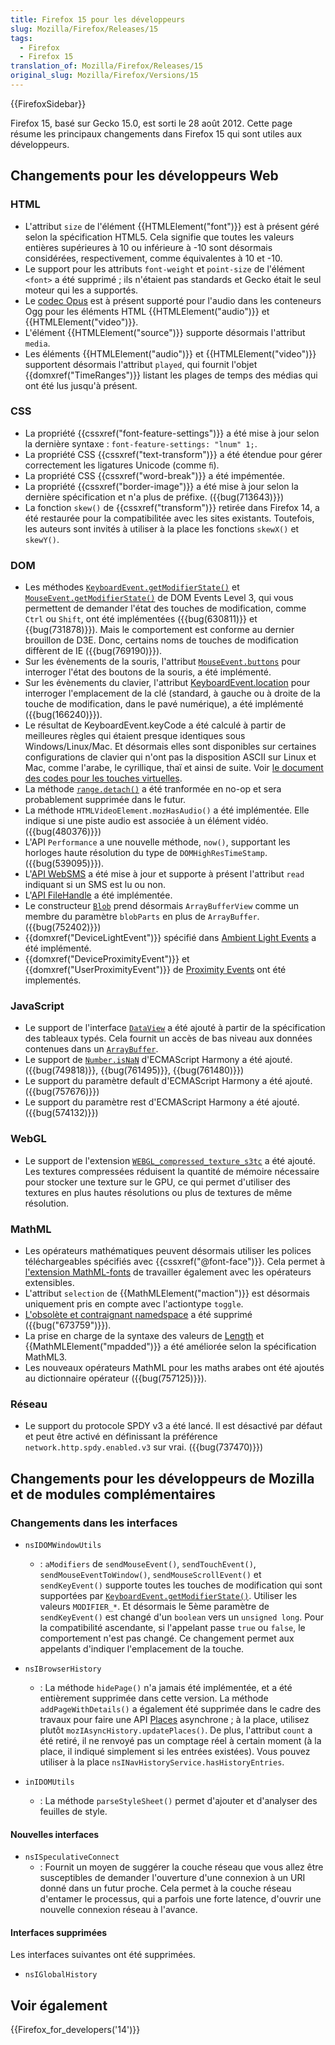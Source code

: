 ```yaml
---
title: Firefox 15 pour les développeurs
slug: Mozilla/Firefox/Releases/15
tags:
  - Firefox
  - Firefox 15
translation_of: Mozilla/Firefox/Releases/15
original_slug: Mozilla/Firefox/Versions/15
---
```

{{FirefoxSidebar}}

Firefox 15, basé sur Gecko 15.0, est sorti le 28 août 2012. Cette page résume les principaux changements dans Firefox 15 qui sont utiles aux développeurs.

## Changements pour les développeurs Web

### HTML

- L'attribut `size` de l'élément {{HTMLElement("font")}} est à présent géré selon la spécification HTML5. Cela signifie que toutes les valeurs entières supérieures à 10 ou inférieure à -10 sont désormais considérées, respectivement, comme équivalentes à 10 et -10.
- Le support pour les attributs `font-weight` et `point-size` de l'élément `<font>` a été supprimé ; ils n'étaient pas standards et Gecko était le seul moteur qui les a supportés.
- Le [codec Opus](http://www.opus-codec.org/) est à présent supporté pour l'audio dans les conteneurs Ogg pour les éléments HTML {{HTMLElement("audio")}} et {{HTMLElement("video")}}.
- L'élément {{HTMLElement("source")}} supporte désormais l'attribut `media`.
- Les éléments {{HTMLElement("audio")}} et {{HTMLElement("video")}} supportent désormais l'attribut `played`, qui fournit l'objet {{domxref("TimeRanges")}} listant les plages de temps des médias qui ont été lus jusqu'à présent.

### CSS

- La propriété {{cssxref("font-feature-settings")}} a été mise à jour selon la dernière syntaxe : `font-feature-settings: "lnum" 1;`.
- La propriété CSS {{cssxref("text-transform")}} a été étendue pour gérer correctement les ligatures Unicode (comme `ﬁ`).
- La propriété CSS {{cssxref("word-break")}} a été impémentée.
- La propriété {{cssxref("border-image")}} a été mise à jour selon la dernière spécification et n'a plus de préfixe. ({{bug(713643)}})
- La fonction `skew()` de {{cssxref("transform")}} retirée dans Firefox 14, a été restaurée pour la compatibilitée avec les sites existants. Toutefois, les auteurs sont invités à utiliser à la place les fonctions `skewX()` et `skewY()`.

### DOM

- Les méthodes [`KeyboardEvent.getModifierState()`](/fr/docs/DOM/KeyboardEvent#getModifierState%28%29) et [`MouseEvent.getModifierState()`](/en/DOM/MouseEvent#getModifierState%28%29) de DOM Events Level 3, qui vous permettent de demander l'état des touches de modification, comme `Ctrl` ou `Shift`, ont été implémentées ({{bug(630811)}} et {{bug(731878)}}). Mais le comportement est conforme au dernier brouillon de D3E. Donc, certains noms de touches de modification diffèrent de IE ({{bug(769190)}}).
- Sur les évènements de la souris, l'attribut [`MouseEvent.buttons`](/fr/docs/DOM/MouseEvent) pour interroger l'état des boutons de la souris, a été implémenté.
- Sur les évènements du clavier, l'attribut [KeyboardEvent.location](/fr/docs/DOM/KeyboardEvent#Attributes_location) pour interroger l'emplacement de la clé (standard, à gauche ou à droite de la touche de modification, dans le pavé numérique), a été implémenté ({{bug(166240)}}).
- Le résultat de KeyboardEvent.keyCode a été calculé à partir de meilleures règles qui étaient presque identiques sous Windows/Linux/Mac. Et désormais elles sont disponibles sur certaines configurations de clavier qui n'ont pas la disposition ASCII sur Linux et Mac, comme l'arabe, le cyrillique, thaï et ainsi de suite. Voir [le document des codes pour les touches virtuelles](/fr/docs/DOM/KeyboardEvent#Virtual_key_codes).
- La méthode [`range.detach()`](/fr/docs/DOM/range.detach) a été tranformée en no-op et sera probablement supprimée dans le futur.
- La méthode `HTMLVideoElement.mozHasAudio()` a été implémentée. Elle indique si une piste audio est associée à un élément vidéo. ({{bug(480376)}})
- L'API `Performance` a une nouvelle méthode, `now()`, supportant les horloges haute résolution du type de `DOMHighResTimeStamp`. ({{bug(539095)}}).
- L'[API WebSMS](/fr/docs/API/WebSMS) a été mise à jour et supporte à présent l'attribut `read` indiquant si un SMS est lu ou non.
- L'[API FileHandle](https://wiki.mozilla.org/WebAPI/FileHandleAPI) a été implémentée.
- Le constructeur [`Blob`](/fr/docs/DOM/Blob) prend désormais `ArrayBufferView` comme un membre du paramètre `blobParts` en plus de `ArrayBuffer`. ({{bug(752402)}})
- {{domxref("DeviceLightEvent")}} spécifié dans [Ambient Light Events](http://www.w3.org/TR/ambient-light/) a été implémenté.
- {{domxref("DeviceProximityEvent")}} et {{domxref("UserProximityEvent")}} de [Proximity Events](http://www.w3.org/TR/proximity/) ont été implementés.

### JavaScript

- Le support de l'interface [`DataView`](/fr/docs/JavaScript_typed_arrays/DataView) a été ajouté à partir de la spécification des tableaux typés. Cela fournit un accès de bas niveau aux données contenues dans un [`ArrayBuffer`](/fr/docs/JavaScript/Référence_JavaScript/Objets_globaux/ArrayBuffer).
- Le support de [`Number.isNaN`](/fr/docs/JavaScript/Reference/Global_Objects/Number/isNaN) d'ECMAScript Harmony a été ajouté. ({{bug(749818)}}, {{bug(761495)}}, {{bug(761480)}})
- Le support du paramètre default d'ECMAScript Harmony a été ajouté. ({{bug(757676)}})
- Le support du paramètre rest d'ECMAScript Harmony a été ajouté. ({{bug(574132)}})

### WebGL

- Le support de l'extension [`WEBGL_compressed_texture_s3tc`](/fr/docs/WebGL/Using_Extensions#WEBGL_compressed_texture_s3tc) a été ajouté. Les textures compressées réduisent la quantité de mémoire nécessaire pour stocker une texture sur le GPU, ce qui permet d'utiliser des textures en plus hautes résolutions ou plus de textures de même résolution.

### MathML

- Les opérateurs mathématiques peuvent désormais utiliser les polices téléchargeables spécifiés avec {{cssxref("@font-face")}}. Cela permet à [l'extension MathML-fonts](https://addons.mozilla.org/en-US/firefox/addon/mathml-fonts/) de travailler également avec les opérateurs extensibles.
- L'attribut `selection` de {{MathMLElement("maction")}} est désormais uniquement pris en compte avec l'actiontype `toggle`.
- [L'obsolète et contraignant namedspace](http://www.w3.org/TR/MathML3/chapter3.html#id.3.3.4.2.1) a été supprimé ({{bug("673759")}}).
- La prise en charge de la syntaxe des valeurs de [Length](/fr/docs/MathML/Attributes/Values) et {{MathMLElement("mpadded")}} a été améliorée selon la spécification MathML3.
- Les nouveaux opérateurs MathML pour les maths arabes ont été ajoutés au dictionnaire opérateur ({{bug(757125)}}).

### Réseau

- Le support du protocole SPDY v3 a été lancé. Il est désactivé par défaut et peut être activé en définissant la préférence `network.http.spdy.enabled.v3` sur vrai. ({{bug(737470)}})

## Changements pour les développeurs de Mozilla et de modules complémentaires

### Changements dans les interfaces

- `nsIDOMWindowUtils`
  - : `aModifiers` de `sendMouseEvent()`, `sendTouchEvent()`, `sendMouseEventToWindow()`, `sendMouseScrollEvent()` et `sendKeyEvent()` supporte toutes les touches de modification qui sont supportées par [`KeyboardEvent.getModifierState()`](/fr/docs/DOM/KeyboardEvent#getModifierState%28%29). Utiliser les valeurs `MODIFIER_*`. Et désormais le 5ème paramètre de `sendKeyEvent()` est changé d'un `boolean` vers un `unsigned long`. Pour la compatibilité ascendante, si l'appelant passe `true` ou `false`, le comportement n'est pas changé. Ce changement permet aux appelants d'indiquer l'emplacement de la touche.
- `nsIBrowserHistory`
  - : La méthode `hidePage()` n'a jamais été implémentée, et a été entièrement supprimée dans cette version. La méthode `addPageWithDetails()` a également été supprimée dans le cadre des travaux pour faire une API [Places](/fr/docs/Places) asynchrone ; à la place, utilisez plutôt `mozIAsyncHistory.updatePlaces()`. De plus, l'attribut `count` a été retiré, il ne renvoyé pas un comptage réel à certain moment (à la place, il indiqué simplement si les entrées existées). Vous pouvez utiliser à la place `nsINavHistoryService.hasHistoryEntries`.

- `inIDOMUtils`
  - : La méthode `parseStyleSheet()` permet d'ajouter et d'analyser des feuilles de style.

#### Nouvelles interfaces

- `nsISpeculativeConnect`
  - : Fournit un moyen de suggérer la couche réseau que vous allez être susceptibles de demander l'ouverture d'une connexion à un URI donné dans un futur proche. Cela permet à la couche réseau d'entamer le processus, qui a parfois une forte latence, d'ouvrir une nouvelle connexion réseau à l'avance.

#### Interfaces supprimées

Les interfaces suivantes ont été supprimées.

- `nsIGlobalHistory`

## Voir également

{{Firefox_for_developers('14')}}
